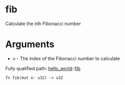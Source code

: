 # fib

Calculate the nth Fibonacci number
# Arguments

- `n` - The index of the Fibonacci number to calculate

Fully qualified path: [hello_world](./hello_world.md)::[fib](./hello_world-fib.md)

<pre><code class="language-cairo">fn fib(mut n: u32) -&gt; u32</code></pre>

